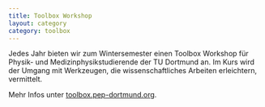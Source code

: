 ```yaml
---
title: Toolbox Workshop
layout: category
category: toolbox
---
```

Jedes Jahr bieten wir zum Wintersemester einen Toolbox Workshop für Physik-
und Medizinphysikstudierende der TU Dortmund an.
Im Kurs wird der Umgang mit Werkzeugen, die wissenschaftliches Arbeiten
erleichtern, vermittelt.

Mehr Infos unter [toolbox.pep-dortmund.org](https://toolbox.pep-dortmund.org).
